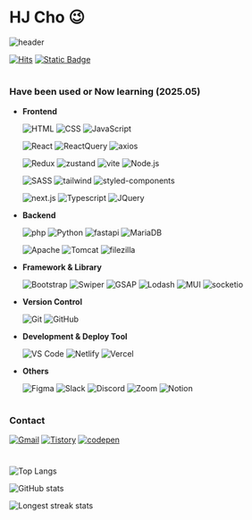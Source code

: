 # HJ Cho 😉
 
 ![header](https://capsule-render.vercel.app/api?type=soft&color=292d3e&height=200&section=header&text=Welcome%20to%20hjinn0813's%20GitHub!👋&fontSize=45&fontColor=c792ea)
 
 [![Hits](https://hits.seeyoufarm.com/api/count/incr/badge.svg?url=https%3A%2F%2Fgithub.com%2Fhjinn0813&count_bg=%23c792ea&title_bg=%23555555&icon=&icon_color=%23E7E7E7&title=visit&edge_for-the-badge=false)](https://github.com/hjinn0813)
 [![Static Badge](https://img.shields.io/badge/Click_and_check-my_career_timeline-c165ef?style=flat)](https://github.com/hjinn0813/hjinn0813/blob/main/studyTimeline.md)
 
 #
 
 ### Have been used or Now learning (2025.05)
 
 - **Frontend**
 
   ![HTML](https://img.shields.io/badge/HTML-E34F26?style=for-the-badge&logo=html5&logoColor=white)
   ![CSS](https://img.shields.io/badge/CSS-1572B6?style=for-the-badge&logo=css3&logoColor=white)
   ![JavaScript](https://img.shields.io/badge/JavaScript-F7DF1E?style=for-the-badge&logo=javascript&logoColor=black)
 
   ![React](https://img.shields.io/badge/React-61DAFB?style=for-the-badge&logo=react&logoColor=black)
   ![ReactQuery](https://img.shields.io/badge/React_Query-FF4154?style=for-the-badge&logo=reactquery&logoColor=white)
   ![axios](https://img.shields.io/badge/Axios-5A29E4?style=for-the-badge&logo=axios&logoColor=white)

   ![Redux](https://img.shields.io/badge/Redux-764ABC?style=for-the-badge&logo=Redux&logoColor=white)
   ![zustand](https://img.shields.io/badge/Zustand-433E38?style=for-the-badge&logo=Zustand&logoColor=white)
   ![vite](https://img.shields.io/badge/vite-646CFF?style=for-the-badge&logo=vite&logoColor=white)
   ![Node.js](https://img.shields.io/badge/Node.js-339933?style=for-the-badge&logo=node.js&logoColor=white)
 
   ![SASS](https://img.shields.io/badge/SASS-CC6699?style=for-the-badge&logo=Sass&logoColor=white)
   ![tailwind](https://img.shields.io/badge/Tailwind-06B6D4?style=for-the-badge&logo=TailwindCSS&logoColor=white)
   ![styled-components](https://img.shields.io/badge/styled_components-DB7093?style=for-the-badge&logo=styledcomponents&logoColor=white)
 
   ![next.js](https://img.shields.io/badge/Next.js-000000?style=for-the-badge&logo=next.js&logoColor=white)
   ![Typescript](https://img.shields.io/badge/TypeScript-3178C6?style=for-the-badge&logo=TypeScript&logoColor=white)
   ![JQuery](https://img.shields.io/badge/JQuery-0769AD?style=for-the-badge&logo=jquery&logoColor=white)
 
 - **Backend**
 
   ![php](https://img.shields.io/badge/php-777BB4?style=for-the-badge&logo=php&logoColor=white)
   ![Python](https://img.shields.io/badge/Python-3776AB?style=for-the-badge&logo=python&logoColor=white)
   ![fastapi](https://img.shields.io/badge/Fast_API-009688?style=for-the-badge&logo=fastAPI&logoColor=white)
   ![MariaDB](https://img.shields.io/badge/Maria_DB-003545?style=for-the-badge&logo=MariaDB&logoColor=white)
 
   ![Apache](https://img.shields.io/badge/Apache-D22128?style=for-the-badge&logo=apache&logoColor=white)
   ![Tomcat](https://img.shields.io/badge/Tomcat-F8DC75?style=for-the-badge&logo=apachetomcat&logoColor=black)
   ![filezilla](https://img.shields.io/badge/FileZilla-BF0000?style=for-the-badge&logo=filezilla&logoColor=white)
 
 - **Framework & Library**
 
   ![Bootstrap](https://img.shields.io/badge/Bootstrap-7952B3?style=for-the-badge&logo=bootstrap&logoColor=white)
   ![Swiper](https://img.shields.io/badge/Swiper-6332F6?style=for-the-badge&logo=swiper&logoColor=white)
   ![GSAP](https://img.shields.io/badge/GSAP-88CE02?style=for-the-badge&logo=GreenSock&logoColor=white)
   ![Lodash](https://img.shields.io/badge/lodash-3492FF?style=for-the-badge&logo=lodash&logoColor=white)
   ![MUI](https://img.shields.io/badge/MUI-007FFF?style=for-the-badge&logo=MUI&logoColor=white)
   ![socketio](https://img.shields.io/badge/Socket.io-010101?style=for-the-badge&logo=Socket.io&logoColor=white)
 
 - **Version Control**
 
   ![Git](https://img.shields.io/badge/Git-F05032?style=for-the-badge&logo=git&logoColor=white)
   ![GitHub](https://img.shields.io/badge/GitHub-181717?style=for-the-badge&logo=github&logoColor=white)
 
 - **Development & Deploy Tool**
 
   ![VS Code](https://img.shields.io/badge/VS_Code-007ACC?style=for-the-badge&logo=visual-studio-code&logoColor=white)
   ![Netlify](https://img.shields.io/badge/Netlify-00C7B7?style=for-the-badge&logo=netlify&logoColor=white)
   ![Vercel](https://img.shields.io/badge/Vercel-000000?style=for-the-badge&logo=vercel&logoColor=white)
 
 - **Others**
 
   ![Figma](https://img.shields.io/badge/Figma-F24E1E?style=for-the-badge&logo=figma&logoColor=white)
   ![Slack](https://img.shields.io/badge/Slack-4A154B?style=for-the-badge&logo=Slack&logoColor=white)
   ![Discord](https://img.shields.io/badge/Discord-5865F2?style=for-the-badge&logo=discord&logoColor=white)
   ![Zoom](https://img.shields.io/badge/Zoom-0B5CFF?style=for-the-badge&logo=zoom&logoColor=white)
   ![Notion](https://img.shields.io/badge/Notion-000000?style=for-the-badge&logo=notion&logoColor=white)
 
 #
 
 ### Contact
 
 [![Gmail](https://img.shields.io/badge/Gmail-D14836?style=for-the-badge&logo=Gmail&logoColor=white)](mailto:hjc3790@gmail.com)
 [![Tistory](https://img.shields.io/badge/Tistory-ffb47a?style=for-the-badge&logo=tistory&logoColor=black)](https://hjinn0813.tistory.com/)
 [![codepen](https://img.shields.io/badge/codepen-000000?style=for-the-badge&logo=codepen&logoColor=white)](https://codepen.io/hjinn0813)
 
 #
 
 ![Top Langs](https://github-readme-stats.vercel.app/api/top-langs/?username=hjinn0813&layout=compact&theme=material-palenight)
 
 ![GitHub stats](https://github-readme-stats.vercel.app/api?username=hjinn0813&show_icons=true&theme=material-palenight)
 
 ![Longest streak stats](https://github-readme-streak-stats.herokuapp.com/?user=hjinn0813&theme=material-palenight)
